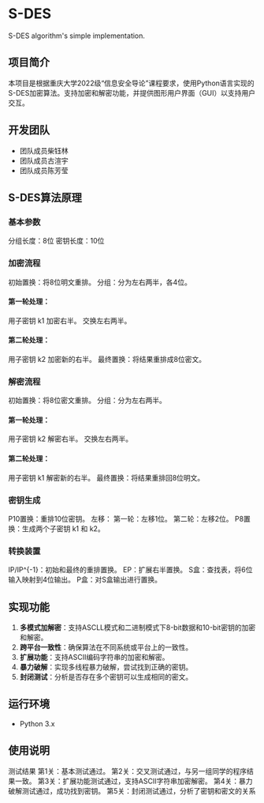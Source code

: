 # S-DES
S-DES algorithm's simple implementation.
## 项目简介
本项目是根据重庆大学2022级“信息安全导论”课程要求，使用Python语言实现的S-DES加密算法。支持加密和解密功能，并提供图形用户界面（GUI）以支持用户交互。

## 开发团队
- 团队成员柴钰林
- 团队成员古渲宇
- 团队成员陈芳莹

## S-DES算法原理
###    基本参数
分组长度：8位
密钥长度：10位
###    加密流程
初始置换：将8位明文重排。
分组：分为左右两半，各4位。
#### 第一轮处理：
用子密钥 k1 加密右半。
交换左右两半。
#### 第二轮处理：
用子密钥 k2 加密新的右半。
最终置换：将结果重排成8位密文。
### 解密流程
初始置换：将8位密文重排。
分组：分为左右两半。
#### 第一轮处理：
用子密钥 k2 解密右半。
交换左右两半。
#### 第二轮处理：
用子密钥 k1 解密新的右半。
最终置换：将结果重排回8位明文。
### 密钥生成
P10置换：重排10位密钥。
左移：
第一轮：左移1位。
第二轮：左移2位。
P8置换：生成两个子密钥 k1 和 k2。
### 转换装置
IP/IP^{-1}：初始和最终的重排置换。
EP：扩展右半置换。
S盒：查找表，将6位输入映射到4位输出。
P盒：对S盒输出进行置换。
## 实现功能

1. **多模式加解密**：支持ASCLL模式和二进制模式下8-bit数据和10-bit密钥的加密和解密。
2. **跨平台一致性**：确保算法在不同系统或平台上的一致性。
3. **扩展功能**：支持ASCII编码字符串的加密和解密。
4. **暴力破解**：实现多线程暴力破解，尝试找到正确的密钥。
5. **封闭测试**：分析是否存在多个密钥可以生成相同的密文。

## 运行环境

- Python 3.x

## 使用说明

测试结果
第1关：基本测试通过。
第2关：交叉测试通过，与另一组同学的程序结果一致。
第3关：扩展功能测试通过，支持ASCII字符串加密解密。
第4关：暴力破解测试通过，成功找到密钥。
第5关：封闭测试通过，分析了密钥和密文的关系
